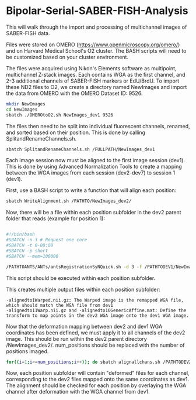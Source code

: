 # Bipolar-Serial-SABER-FISH-Analysis

This will walk through the import and processing of multichannel images of SABER-FISH data.

Files were stored on OMERO (https://www.openmicroscopy.org/omero/) and on Harvard Medical School's O2 cluster. The BASH scripts will need to be customized based on your cluster environment. 

The files were acquired using Nikon's Elements software as multipoint, multichannel Z-stack images. Each contains WGA as the first channel, and 2-3 additional channels of SABER-FISH markers or EdU/BrdU. To import these ND2 files to O2, we create a directory named NewImages and import the data from OMERO with the OMERO Dataset ID: 9526.

```bash
mkdir NewImages
cd NewImages
sbatch ./OMEROtoO2.sh NewImages_dev1 9526
```

The files then need to be split into individual fluorescent channels, renamed, and sorted based on their position. This is done by calling SplitandRenameChannels.sh.

```bash
sbatch SplitandRenameChannels.sh /FULLPATH/NewImages_dev1
```

Each image session now must be aligned to the first image session (dev1). This is done by using Advanced Normalization Tools to create a mapping between the WGA images from each session (dev2-dev7) to session 1 (dev1). 

First, use a BASH script to write a function that will align each position:

```bash
sbatch WriteAlignment.sh /PATHTO/NewImages_dev2/
```

Now, there will be a file within each position subfolder in the dev2 parent folder that reads (example for position 1):
```bash

#!/bin/bash
#SBATCH -n 3 # Request one core
#SBATCH -t 0-08:00
#SBATCH -p short
#SBATCH --mem=100000

/PATHTOANTS/ANTs/antsRegistrationSyNQuick.sh -d 3 -f /PATHTODEV1/NewImages_dev1/NewImages_dev1_1/image_1_C0.tiff -m /PATHTODEV2/NewImages_dev2/NewImages_dev2_1/image_dev2_1_C0.tiff -o /PATHTODEV2/NewImages_dev2/NewImages_dev2_1/image_dev2_1-aligned -j 1
```

This script should be executed within each position subfolder.



This creates multiple output files within each position subfolder:
```
-alignedto1Warped.nii.gz: The Warped image is the remapped WGA file, which should match the WGA file from dev1
-alignedto11Warp.nii.gz and -alignedto10GenericAffine.mat: Define the transform to map points in the dev2 WGA image onto the dev1 WGA image. 
```

Now that the deformation mapping between dev2 and dev1 WGA coordinates has been defined, we must apply it to all channels of the dev2 image. This should be run within the dev2 parent directory /NewImages_dev2/. num_positions should be replaced with the number of positions imaged.
```bash
for((i=1;i<=num_positions;i++)); do sbatch alignallchans.sh /PATHTODEV2/NewImages_dev2_${i} /PATHTODEV1/NewImages_dev1/NewImages_dev1_${i}_C0.tiff;done
```

Now, each position subfolder will contain "deformed" files for each channel, corresponding to the dev2 files mapped onto the same coordinates as dev1. The alignment should be checked for each position by overlaying the WGA channel after deformation with the WGA channel from dev1. 
